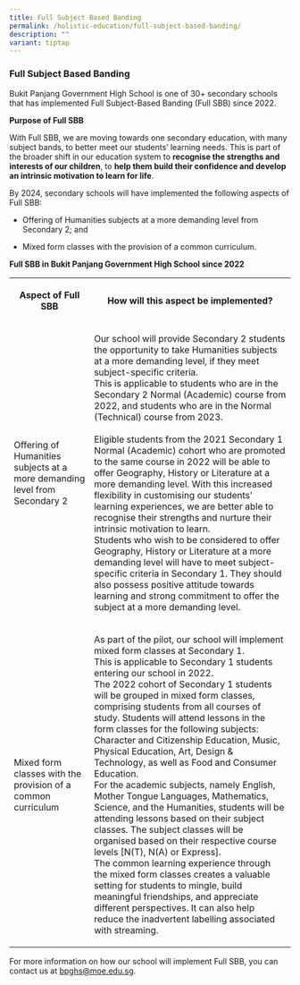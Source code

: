 ```yaml
---
title: Full Subject Based Banding
permalink: /holistic-education/full-subject-based-banding/
description: ""
variant: tiptap
---
```

<h3>Full Subject Based Banding</h3>
<p>Bukit Panjang Government High School is one of 30+ secondary schools that
has implemented Full Subject-Based Banding (Full SBB) since 2022.</p>
<p><strong>Purpose of Full SBB</strong>
</p>
<p>With Full SBB, we are moving towards one secondary education, with many
subject bands, to better meet our students’ learning needs. This is part
of the broader shift in our education system to&nbsp;<strong>recognise the strengths and interests of our children</strong>,
to&nbsp;<strong>help them build their confidence and develop an intrinsic motivation to learn for life</strong>.</p>
<p>By 2024, secondary schools will have implemented the following aspects
of Full SBB:</p>
<ul data-tight="true" class="tight">
<li>
<p>Offering of Humanities subjects at a more demanding level from Secondary
2; and</p>
</li>
<li>
<p>Mixed form classes with the provision of a common curriculum.</p>
</li>
</ul>
<p><strong>Full SBB in Bukit Panjang Government High School since 2022</strong>
</p>
<table style="minWidth: 50px">
<colgroup>
<col>
<col>
</colgroup>
<tbody>
<tr>
<th rowspan="1" colspan="1">
<p><strong>Aspect of Full SBB</strong>
</p>
</th>
<th rowspan="1" colspan="1">
<p><strong>How will this aspect be implemented?</strong>
</p>
</th>
</tr>
<tr>
<td rowspan="1" colspan="1">
<p>Offering of Humanities subjects at a more demanding level from Secondary
2</p>
</td>
<td rowspan="1" colspan="1">
<p>Our school will provide Secondary 2 students the opportunity to take Humanities
subjects at a more demanding level, if they meet subject-specific criteria.
<br>This is applicable to students who are in the Secondary 2 Normal (Academic)
course from 2022, and students who are in the Normal (Technical) course
from 2023.
<br>
<br>Eligible students from the 2021 Secondary 1 Normal (Academic) cohort who
are promoted to the same course in 2022 will be able to offer Geography,
History or Literature at a more demanding level. With this increased flexibility
in customising our students’ learning experiences, we are better able to
recognise their strengths and nurture their intrinsic motivation to learn.
<br>Students who wish to be considered to offer Geography, History or Literature
at a more demanding level will have to meet subject-specific criteria in
Secondary 1. They should also possess positive attitude towards learning
and strong commitment to offer the subject at a more demanding level.</p>
</td>
</tr>
<tr>
<td rowspan="1" colspan="1">
<p>Mixed form classes with the provision of a common curriculum</p>
</td>
<td rowspan="1" colspan="1">
<p>As part of the pilot, our school will implement mixed form classes at
Secondary 1.
<br>This is applicable to Secondary 1 students entering our school in 2022.
<br>The 2022 cohort of Secondary 1 students will be grouped in mixed form
classes, comprising students from all courses of study. Students will attend
lessons in the form classes for the following subjects: Character and Citizenship
Education, Music, Physical Education, Art, Design &amp; Technology, as
well as Food and Consumer Education.
<br>For the academic subjects, namely English, Mother Tongue Languages, Mathematics,
Science, and the Humanities, students will be attending lessons based on
their subject classes. The subject classes will be organised based on their
respective course levels [N(T), N(A) or Express].
<br>The common learning experience through the mixed form classes creates
a valuable setting for students to mingle, build meaningful friendships,
and appreciate different perspectives. It can also help reduce the inadvertent
labelling associated with streaming.</p>
</td>
</tr>
</tbody>
</table>
<p>For more information on how our school will implement Full SBB, you can
contact us at&nbsp;<a href="mailto:bpghs@moe.edu.sg" rel="noopener noreferrer nofollow" target="_blank">bpghs@moe.edu.sg</a>.</p>